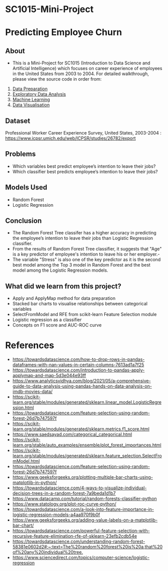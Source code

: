 # SC1015-Mini-Project

# Predicting Employee Churn

## About

- This is a Mini-Project for SC1015 (Introduction to Data Science and Artificial Intelligence) which focuses on career experience of employees in the United States from 2003 to 2004. For detailed walkthrough, please view the source code in order from:
1. [Data Preparation](https://github.com/zi-qin/SC1015-Mini-Project/blob/main/Data%20Preparation.ipynb)
2. [Exploratory Data Analysis](https://github.com/zi-qin/SC1015-Mini-Project/blob/main/Exploratory%20Data%20Analysis.ipynb)
3. [Machine Learning](https://github.com/zi-qin/SC1015-Mini-Project/blob/main/Random%20Forest%20%26%20Logistic%20Regression%20.ipynb)
4. [Data Visualisation](https://github.com/zi-qin/SC1015-Mini-Project/blob/main/Data%20Visualisation.ipynb)

## Dataset 
Professional Worker Career Experience Survey, United States, 2003-2004 : https://www.icpsr.umich.edu/web/ICPSR/studies/26782/export

## Problems 
- Which variables best predict employee’s intention to leave their jobs?
- Which classifier best predicts employee’s intention to leave their jobs?


## Models Used
- Random Forest
- Logistic Regression



## Conclusion

- The Random Forest Tree classifer has a higher accuracy in predicting the employee’s intention to leave their jobs than Logistic Regression classifier. 
- From the results of Random Forest Tree classifier, it suggests that "Age" is a key predictor of employee's intention to leave his or her employer.-
- The variable "Stress" is also one of the key predictor as it is the second best model among the Top 3 model in Random Forest and the best model among the Logistic Regression models. 

## What did we learn from this project?

- Apply and ApplyMap method for data preparation
- Stacked bar charts to visualise relationships between categorical variables
- SelectFromModel and RFE from scikit-learn Feature Selection module
- Logistic regression as a classifier
- Concepts on F1 score and AUC-ROC curve

# References

- <https://towardsdatascience.com/how-to-drop-rows-in-pandas-dataframes-with-nan-values-in-certain-columns-7613ad1a7f25>
- <https://towardsdatascience.com/introduction-to-pandas-apply-applymap-and-map-5d3e044e93ff>
- <https://www.analyticsvidhya.com/blog/2021/05/a-comprehensive-guide-to-data-analysis-using-pandas-hands-on-data-analysis-on-imdb-movies-data/>
- <https://scikit-learn.org/stable/modules/generated/sklearn.linear_model.LogisticRegression.html>
- <https://towardsdatascience.com/feature-selection-using-random-forest-26d7b747597f>
- <https://scikit-learn.org/stable/modules/generated/sklearn.metrics.f1_score.html>
- <https://www.saedsayad.com/categorical_categorical.html>
- <https://scikit-learn.org/stable/auto_examples/ensemble/plot_forest_importances.html>
- <https://scikit-learn.org/stable/modules/generated/sklearn.feature_selection.SelectFromModel.html>
- <https://towardsdatascience.com/feature-selection-using-random-forest-26d7b747597f>
- <https://www.geeksforgeeks.org/plotting-multiple-bar-charts-using-matplotlib-in-python/>
- <https://towardsdatascience.com/4-ways-to-visualize-individual-decision-trees-in-a-random-forest-7a9beda1d1b7>
- <https://www.datacamp.com/tutorial/random-forests-classifier-python>
- <https://www.statology.org/plot-roc-curve-python/>
- <https://towardsdatascience.com/a-look-into-feature-importance-in-logistic-regression-models-a4aa970f9b0f>
- <https://www.geeksforgeeks.org/adding-value-labels-on-a-matplotlib-bar-chart/>
- <https://towardsdatascience.com/powerful-feature-selection-with-recursive-feature-elimination-rfe-of-sklearn-23efb2cdb54e>
- <https://towardsdatascience.com/understanding-random-forest-58381e0602d2#:~:text=The%20random%20forest%20is%20a,that%20of%20any%20individual%20tree.>
- <https://www.sciencedirect.com/topics/computer-science/logistic-regression>
